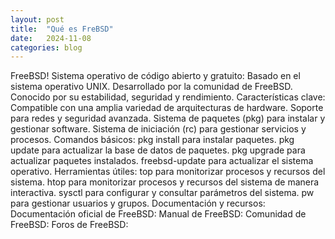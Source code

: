 ```yaml
---
layout: post
title:  "Qué es FreBSD"
date:   2024-11-08
categories: blog
---
```


FreeBSD!
Sistema operativo de código abierto y gratuito:
Basado en el sistema operativo UNIX.
Desarrollado por la comunidad de FreeBSD.
Conocido por su estabilidad, seguridad y rendimiento.
Características clave:
Compatible con una amplia variedad de arquitecturas de hardware.
Soporte para redes y seguridad avanzada.
Sistema de paquetes (pkg) para instalar y gestionar software.
Sistema de iniciación (rc) para gestionar servicios y procesos.
Comandos básicos:
pkg install para instalar paquetes.
pkg update para actualizar la base de datos de paquetes.
pkg upgrade para actualizar paquetes instalados.
freebsd-update para actualizar el sistema operativo.
Herramientas útiles:
top para monitorizar procesos y recursos del sistema.
htop para monitorizar procesos y recursos del sistema de manera interactiva.
sysctl para configurar y consultar parámetros del sistema.
pw para gestionar usuarios y grupos.
Documentación y recursos:
Documentación oficial de FreeBSD:
Manual de FreeBSD:
Comunidad de FreeBSD:
Foros de FreeBSD:
